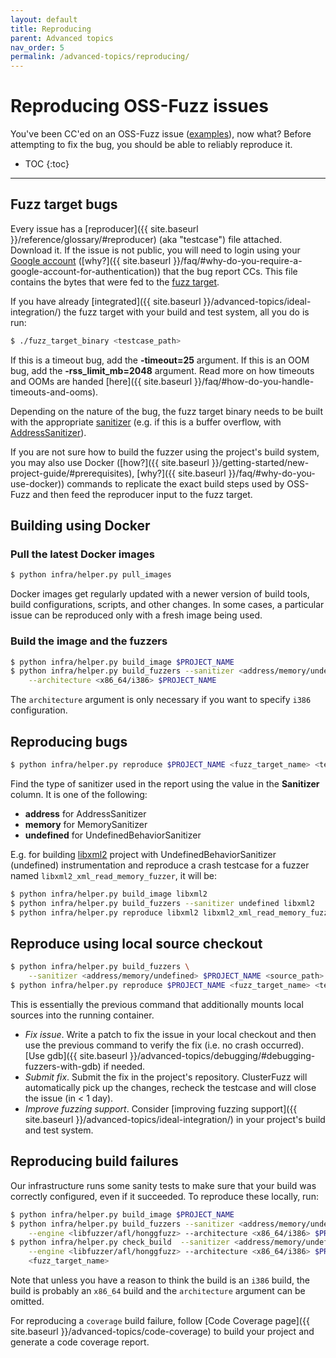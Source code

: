 ```yaml
---
layout: default
title: Reproducing
parent: Advanced topics
nav_order: 5
permalink: /advanced-topics/reproducing/
---
```


# Reproducing OSS-Fuzz issues

You've been CC'ed on an OSS-Fuzz issue
([examples](https://bugs.chromium.org/p/oss-fuzz/issues/list?can=1&q=Type%3ABug%2CBug-Security)),
now what? Before attempting to fix the bug, you should be able to reliably
reproduce it. 

- TOC
{:toc}
---

## Fuzz target bugs
Every issue has a [reproducer]({{ site.baseurl }}/reference/glossary/#reproducer)
(aka "testcase") file attached.
Download it. If the issue is not public, you will need to login using your
[Google account](https://support.google.com/accounts/answer/176347?hl=en)
([why?]({{ site.baseurl }}/faq/#why-do-you-require-a-google-account-for-authentication))
that the bug report CCs.
This file contains the bytes that were fed to the [fuzz target](http://libfuzzer.info/#fuzz-target).

If you have already
[integrated]({{ site.baseurl }}/advanced-topics/ideal-integration/)
the fuzz target with your build and test system, all you do is run:
```bash
$ ./fuzz_target_binary <testcase_path>
```

If this is a timeout bug, add the **-timeout=25** argument.
If this is an OOM bug, add the **-rss_limit_mb=2048** argument.
Read more on how timeouts and OOMs are handed
[here]({{ site.baseurl }}/faq/#how-do-you-handle-timeouts-and-ooms).

Depending on the nature of the bug, the fuzz target binary needs to be built
with the appropriate [sanitizer](https://github.com/google/sanitizers)
(e.g. if this is a buffer overflow, with
[AddressSanitizer](http://clang.llvm.org/docs/AddressSanitizer.html)).

If you are not sure how to build the fuzzer using the project's build system,
you may also use Docker
([how?]({{ site.baseurl }}/getting-started/new-project-guide/#prerequisites),
[why?]({{ site.baseurl }}/faq/#why-do-you-use-docker)) commands 
to replicate the exact build steps used by OSS-Fuzz and then feed the reproducer
input to the fuzz target.

## Building using Docker

### Pull the latest Docker images

```bash
$ python infra/helper.py pull_images
```

  Docker images get regularly updated with a newer version of build tools, build
  configurations, scripts, and other changes. In some cases, a particular issue
  can be reproduced only with a fresh image being used.

### Build the image and the fuzzers

```bash
$ python infra/helper.py build_image $PROJECT_NAME
$ python infra/helper.py build_fuzzers --sanitizer <address/memory/undefined> \
    --architecture <x86_64/i386> $PROJECT_NAME
```

The `architecture` argument is only necessary if you want to specify `i386` configuration.

## Reproducing bugs
```bash
$ python infra/helper.py reproduce $PROJECT_NAME <fuzz_target_name> <testcase_path>
```
  
Find the type of sanitizer used in the report using the value in the
**Sanitizer** column. It is one of the following:
  * **address** for AddressSanitizer
  * **memory** for MemorySanitizer
  * **undefined** for UndefinedBehaviorSanitizer

E.g. for building [libxml2](https://github.com/google/oss-fuzz/tree/master/projects/libxml2)
project with UndefinedBehaviorSanitizer (undefined) instrumentation and
reproduce a crash testcase for a fuzzer named `libxml2_xml_read_memory_fuzzer`,
it will be: 

```bash
$ python infra/helper.py build_image libxml2
$ python infra/helper.py build_fuzzers --sanitizer undefined libxml2
$ python infra/helper.py reproduce libxml2 libxml2_xml_read_memory_fuzzer ~/Downloads/testcase
```

## Reproduce using local source checkout

```bash
$ python infra/helper.py build_fuzzers \
    --sanitizer <address/memory/undefined> $PROJECT_NAME <source_path>
$ python infra/helper.py reproduce $PROJECT_NAME <fuzz_target_name> <testcase_path>
```

This is essentially the previous command that additionally mounts local sources
into the running container.

- *Fix issue*. Write a patch to fix the issue in your local checkout and then
   use the previous command to verify the fix (i.e. no crash occurred). 
   [Use gdb]({{ site.baseurl }}/advanced-topics/debugging/#debugging-fuzzers-with-gdb)
   if needed.
- *Submit fix*. Submit the fix in the project's repository. ClusterFuzz will
  automatically pick up the changes, recheck the testcase and will close the
  issue (in &lt; 1 day).
- *Improve fuzzing support*. Consider
   [improving fuzzing support]({{ site.baseurl }}/advanced-topics/ideal-integration/)
   in your project's build and test system.

## Reproducing build failures
Our infrastructure runs some sanity tests to make sure that your build was
correctly configured, even if it succeeded. To reproduce these locally, run:

```bash
$ python infra/helper.py build_image $PROJECT_NAME
$ python infra/helper.py build_fuzzers --sanitizer <address/memory/undefined> \
    --engine <libfuzzer/afl/honggfuzz> --architecture <x86_64/i386> $PROJECT_NAME
$ python infra/helper.py check_build  --sanitizer <address/memory/undefined> \
    --engine <libfuzzer/afl/honggfuzz> --architecture <x86_64/i386> $PROJECT_NAME \
    <fuzz_target_name>
```

Note that unless you have a reason to think the build is an `i386` build, the build
is probably an `x86_64` build and the `architecture` argument can be omitted.

For reproducing a `coverage` build failure, follow
[Code Coverage page]({{ site.baseurl }}/advanced-topics/code-coverage) to build
your project and generate a code coverage report.
